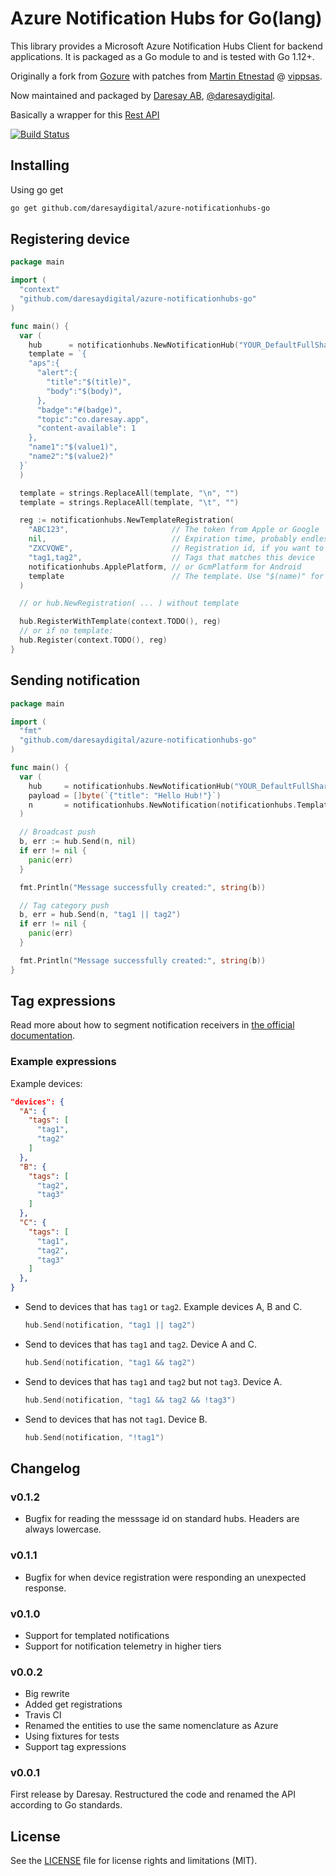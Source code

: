 # Azure Notification Hubs for Go(lang)

This library provides a Microsoft Azure Notification Hubs Client for backend applications.
It is packaged as a Go module to and is tested with Go 1.12+.

Originally a fork from [Gozure](https://github.com/onefootball/gozure) with patches
from [Martin Etnestad](https://github.com/gnawybol) @ [vippsas](https://github.com/vippsas/gozure).

Now maintained and packaged by [Daresay AB](https://daresay.co), [@daresaydigital](https://github.com/daresaydigital).

Basically a wrapper for this [Rest API](https://docs.microsoft.com/en-us/rest/api/notificationhubs/rest-api-methods)

[![Build Status](https://travis-ci.org/daresaydigital/azure-notificationhubs-go.svg?branch=master)](https://travis-ci.org/daresaydigital/azure-notificationhubs-go)

## Installing

Using go get

```sh
go get github.com/daresaydigital/azure-notificationhubs-go
```

## Registering device

```go
package main

import (
  "context"
  "github.com/daresaydigital/azure-notificationhubs-go"
)

func main() {
  var (
    hub      = notificationhubs.NewNotificationHub("YOUR_DefaultFullSharedAccessConnectionString", "YOUR_HubPath")
    template = `{
    "aps":{
      "alert":{
        "title":"$(title)",
        "body":"$(body)",
      },
      "badge":"#(badge)",
      "topic":"co.daresay.app",
      "content-available": 1
    },
    "name1":"$(value1)",
    "name2":"$(value2)"
  }`
  )

  template = strings.ReplaceAll(template, "\n", "")
  template = strings.ReplaceAll(template, "\t", "")

  reg := notificationhubs.NewTemplateRegistration(
    "ABC123",                       // The token from Apple or Google
    nil,                            // Expiration time, probably endless
    "ZXCVQWE",                      // Registration id, if you want to update an existing registration
    "tag1,tag2",                    // Tags that matches this device
    notificationhubs.ApplePlatform, // or GcmPlatform for Android
    template                        // The template. Use "$(name)" for strings and "#(name)" for numbers
  )

  // or hub.NewRegistration( ... ) without template

  hub.RegisterWithTemplate(context.TODO(), reg)
  // or if no template:
  hub.Register(context.TODO(), reg)
}
```

## Sending notification

```go
package main

import (
  "fmt"
  "github.com/daresaydigital/azure-notificationhubs-go"
)

func main() {
  var (
    hub     = notificationhubs.NewNotificationHub("YOUR_DefaultFullSharedAccessConnectionString", "YOUR_HubPath")
    payload = []byte(`{"title": "Hello Hub!"}`)
    n       = notificationhubs.NewNotification(notificationhubs.Template, payload)
  )

  // Broadcast push
  b, err := hub.Send(n, nil)
  if err != nil {
    panic(err)
  }

  fmt.Println("Message successfully created:", string(b))

  // Tag category push
  b, err = hub.Send(n, "tag1 || tag2")
  if err != nil {
    panic(err)
  }

  fmt.Println("Message successfully created:", string(b))
}
```

## Tag expressions

Read more about how to segment notification receivers in [the official documentation](https://docs.microsoft.com/en-us/azure/notification-hubs/notification-hubs-tags-segment-push-message).

### Example expressions

Example devices:

```json
"devices": {
  "A": {
    "tags": [
      "tag1",
      "tag2"
    ]
  },
  "B": {
    "tags": [
      "tag2",
      "tag3"
    ]
  },
  "C": {
    "tags": [
      "tag1",
      "tag2",
      "tag3"
    ]
  },
}
```

- Send to devices that has `tag1` or `tag2`. Example devices A, B and C.

  ```go
  hub.Send(notification, "tag1 || tag2")
  ```

- Send to devices that has `tag1` and `tag2`. Device A and C.

  ```go
  hub.Send(notification, "tag1 && tag2")
  ```

- Send to devices that has `tag1` and `tag2` but not `tag3`. Device A.

  ```go
  hub.Send(notification, "tag1 && tag2 && !tag3")
  ```

- Send to devices that has not `tag1`. Device B.

  ```go
  hub.Send(notification, "!tag1")
  ```

## Changelog

### v0.1.2

- Bugfix for reading the messsage id on standard hubs. Headers are always lowercase.

### v0.1.1

- Bugfix for when device registration were responding an unexpected response.

### v0.1.0

- Support for templated notifications
- Support for notification telemetry in higher tiers

### v0.0.2

- Big rewrite
- Added get registrations
- Travis CI
- Renamed the entities to use the same nomenclature as Azure
- Using fixtures for tests
- Support tag expressions

### v0.0.1

First release by Daresay. Restructured the code and renamed the API according to
Go standards.

## License

See the [LICENSE](LICENSE.txt) file for license rights and limitations (MIT).
